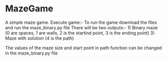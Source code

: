 # MazeGame
A simple maze game.
Execute game:-
    To run the game download the files and run the maze_binary.py file
    There will be two outputs:-
        1) Binary maze (0 are spaces, 1 are walls, 2 is the startind point, 3 is the ending point)
        3) Maze with solution (4 is the path)

The values of the maze size and start point in path function can be changed in the maze_binary.py file
